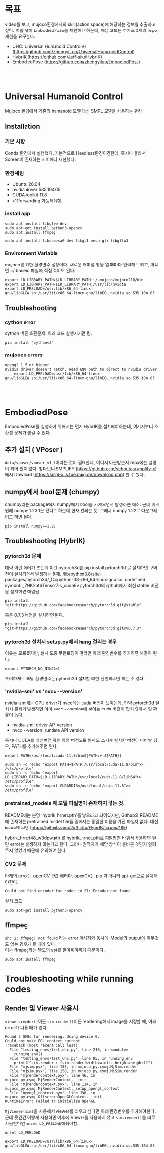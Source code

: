 # 목표
video를 보고, mujoco환경에서의 skill(action space)에 해당하는 정보를 추출하고 싶다.
이를 위해 EmbodiedPose를 재현해야 하는데, 해당 코드는 추가로 2개의 repo 재현을 요구한다.

* UHC: Universal Humanoid Controller (https://github.com/ZhengyiLuo/UniversalHumanoidControl)
* HybrIK (https://github.com/Jeff-sjtu/HybrIK)
* EmbodiedPose (https://github.com/zhengyiluo/EmbodiedPose)

<br/><br/>


# Universal Humanoid Control
Mujoco 환경에서 기존의 humanoid 모델 대신 SMPL 모델을 사용하는 환경

## Installation
### 기본 사항
Conda 환경에서 실행했다. 기본적으로 Headless환경이긴한데, 혹시나 몰라서 Screen이 존재하는 서버에서 재현했다.
### 환경세팅
* Ubuntu 20.04
* nvidia driver 535.104.05
* CUDA toolkit 11.8
* x11forwarding 가능해야함.


### install app
```
sudo apt install libglew-dev
sudo apt-get install python3-opencv
sudo apt install ffmpeg
```
```
sudo apt install libosmesa6-dev libgl1-mesa-glx libglfw3
```

### Environment Variable
mujoco를 위한 환경변수 설정이다. 새로운 터미널 창을 열 때마다 입력해도 되고, 아니면 ~/.baserc 파일에 직접 적어도 된다.

```
export LD_LIBRARY_PATH=$LD_LIBRARY_PATH:~/.mujoco/mujoco210/bin
export LD_LIBRARY_PATH=$LD_LIBRARY_PATH:/usr/lib/nvidia
export LD_PRELOAD=/usr/lib/x86_64-linux-gnu/libGLEW.so:/usr/lib/x86_64-linux-gnu/libEGL_nvidia.so.535.104.05
```


## Troubleshooting
### cython error
cython 버전 호환문제. 아래 코드 실행시키면 됨.
```
pip install "cython<3"
```

### mujooco errors
```
opengl 1.5 or higher
nvidia driver doesn't match. need ENV path to direct to nvidia driver
    export LD_PRELOAD=/usr/lib/x86_64-linux-gnu/libGLEW.so:/usr/lib/x86_64-linux-gnu/libEGL_nvidia.so.535.104.05
```
<br/><br/>



# EmbodiedPose
EmbodiedPose를 실행하기 위해서는 먼저 HybrIK를 설치해야하는데, 여기서부터 호환성 문제가 생길 수 있다.

## 추가 설치 ( VPoser )
`data/vposer/vposer_v1_0`이라는 것이 필요한데, 어디서 다운받는지 repo에는 설명이 되어 있지 않다. 찾다보니 SMPLIFY (https://github.com/vchoutas/smplify-x)에서 Dowload (https://smpl-x.is.tue.mpg.de/download.php) 할 수 있다.


## numpy에서 bool 문제 (chumpy)
chumpy라는 package에서 numpy에서 bool을 가져오면서 발생하는 에러.
근데 이게 원래 numpy 1.23.1은 됬다고 하는데 현재 안되는 듯. 그래서 numpy 1.22로 다운그레이드 하면 된다.
```
pip install numpy==1.22
```


## Troubleshooting (HybrIK)
### pytorch3d 문제
대략 이런 에러가 뜨는데 이건 pytorch3d를 pip install pytorch3d 로 설치하면 구버전이 설치되면서 발생하는 문제.
/lib/python3.8/site-packages/pytorch3d/_C.cpython-38-x86_64-linux-gnu.so: undefined symbol: _ZNK2at6Tensor7is_cudaEv
pytorch3d의 github에서 최신 stable 버전을 설치하면 해결됨

```
pip install "git+https://github.com/facebookresearch/pytorch3d.git@stable"
```

혹은 0.7.3 버전을 설치하면 된다.
```
pip install "git+https://github.com/facebookresearch/pytorch3d.git@v0.7.3"
```


### pytorch3d 설치시 setup.py에서 hang 걸리는 경우
이유는 모르겠지만, 설치 도중 무한로딩이 걸리면 아래 환경변수를 추가하면 해결이 된다.
```
export PYTORCH_NO_NINJA=1
```
특이하게도 해당 환경변수는 pytorch3d 설치할 때만 선언해주면 되는 것 같다.

### 'nvidia-smi' vs 'nvcc --version'
nvidia-smi에는 GPU driver가 nvcc에는 cuda 버전이 보이는데, 만약 pytorch3d 설치시 문제가 발생하면 아마 nvcc --version에 보이는 cuda 버전이 맞지 않아서 일 확률이 놉다.

* nvidia-smi: driver API version
* nvcc --version: runtime API version


혹시나 CUDA를 최신버전 혹은 특정 버전으로 깔아도 초기에 설치한 버전이 나타날 경우, PATH를 추가해주면 된다.
```
export PATH=/usr/local/cuda-11.8/bin${PATH:+:${PATH}}
```

```
sudo sh -c 'echo "export PATH=$PATH:/usr/local/cuda-11.8/bin">> /etc/profile'
sudo sh -c 'echo "export LD_LIBRARY_PATH=$LD_LIBRARY_PATH:/usr/local/cuda-11.8/lib64">> /etc/profile'
sudo sh -c 'echo "export CUDARDIR=/usr/local/cuda-11.8">> /etc/profile'
```


### pretrained_models 에 모델 파일명이 존재하지 않는 것.
README에는 분명 'hybrik_hrnet.pth'를 넣으라고 되어있지만, Github의 README에 존재하는 pretrained model file들 중에서는 동일한 이름을 가진 파일이 없다. 대신 issue에 보면 
(https://github.com/Jeff-sjtu/HybrIK/issues/185)

hybrik_hrnet48_w3dpw.pth 를 hybrik_hrnet.pth로 파일명만 바꿔서 사용하면 일단 error는 발생하지 않는다고 한다. 그러나 원작자가 해당 방식이 올바른 것인지 알려주지 않았기 때문에 유의해야 한다.


### CV2 문제
아래의 error는 openCV 관련 에러다. openCV는 pip 가 아니라 apt-get으로 설치해야한다.
```
Could not find encoder for codec id 27: Encoder not found
```

설치 코드
```
sudo apt-get install python3-opencv
```


## ffmpeg
```sh: 1: ffmpeg: not found``` 라는 error 메시지와 동시에, Model의 output에 아무것도 없는 경우가 뜰 때가 있다. 
<br/> 이는 ffmpeg라는 별도의 apt를 깔아줘야하기 때문이다.
```
sudo apt install ffmpeg
```





# Troubleshooting while running codes
## Render 및 Viewer 사용시
`viewer.render()`이든 `sim.render()`이든 rendering해서 image를 저장할 때, 아래 error가 나올 때가 있다.
```
Found 3 GPUs for rendering. Using device 0.
Could not make EGL context current
Traceback (most recent call last):
  File "testing_envs/test_uhc.py", line 216, in <module>
    running_env()
  File "testing_envs/test_uhc.py", line 85, in running_env
    print(f"sim.render : {sim.render(width=width, height=height)}")
  File "mjsim.pyx", line 156, in mujoco_py.cymj.MjSim.render
  File "mjsim.pyx", line 158, in mujoco_py.cymj.MjSim.render
  File "mjrendercontext.pyx", line 46, in mujoco_py.cymj.MjRenderContext.__init__
  File "mjrendercontext.pyx", line 114, in mujoco_py.cymj.MjRenderContext._setup_opengl_context
  File "opengl_context.pyx", line 130, in mujoco_py.cymj.OffscreenOpenGLContext.__init__
RuntimeError: Failed to initialize OpenGL

```
`MjViewer(sim)`을 사용해서 viewer를 띄우고 싶다면 아래 환경변수를 추가해야한다. 근데 웃긴건 이렇게 사용하면 이후에 Viewer를 사용하지 않고 `sim.render()`를 바로 사용한다면 `unset LD_PRELOAD`해줘야함.
```
unset LD_PRELOAD
```

```
export LD_PRELOAD=/usr/lib/x86_64-linux-gnu/libGLEW.so:/usr/lib/x86_64-linux-gnu/libEGL_nvidia.so.535.104.05
```

